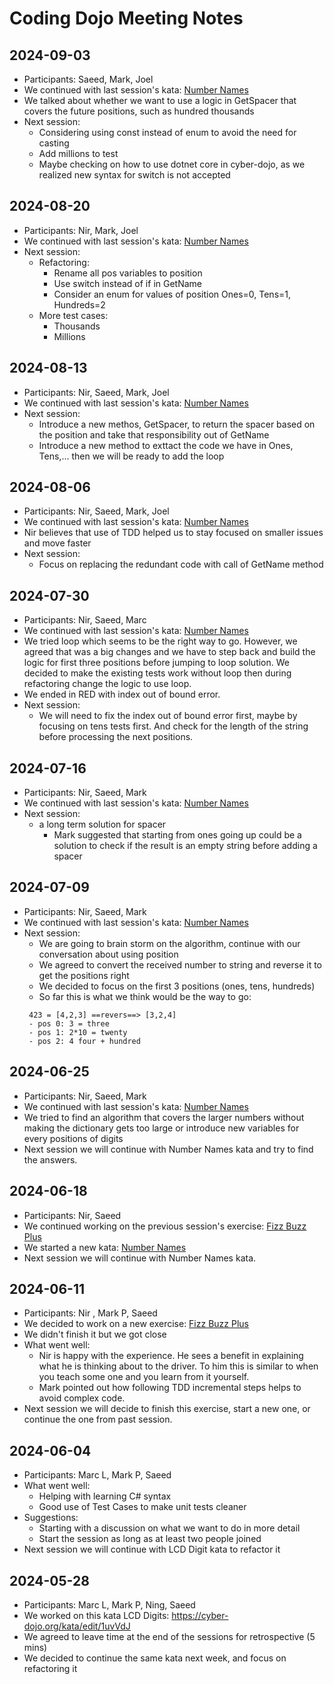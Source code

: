 # Coding Dojo Meeting Notes

## 2024-09-03
- Participants: Saeed, Mark, Joel
- We continued with last session's kata: [Number Names](https://cyber-dojo.org/kata/edit/7mlMzJ)
- We talked about whether we want to use a logic in GetSpacer that covers the future positions, such as hundred thousands
- Next session:
  - Considering using const instead of enum to avoid the need for casting
  - Add millions to test
  - Maybe checking on how to use dotnet core in cyber-dojo, as we realized new syntax for switch is not accepted
    

## 2024-08-20
- Participants: Nir, Mark, Joel
- We continued with last session's kata: [Number Names](https://cyber-dojo.org/kata/edit/7mlMzJ)
- Next session:
  - Refactoring:
    - Rename all pos variables to position
    - Use switch instead of if in GetName
    - Consider an enum for values of position Ones=0, Tens=1, Hundreds=2
  - More test cases:
    - Thousands
    - Millions

## 2024-08-13
- Participants: Nir, Saeed, Mark, Joel
- We continued with last session's kata: [Number Names](https://cyber-dojo.org/kata/edit/7mlMzJ)
- Next session:
  - Introduce a new methos, GetSpacer, to return the spacer based on the position and take that responsibility out of GetName
  - Introduce a new method to exttact the code we have in Ones, Tens,... then we will be ready to add the loop
## 2024-08-06
- Participants: Nir, Saeed, Mark, Joel
- We continued with last session's kata: [Number Names](https://cyber-dojo.org/kata/edit/7mlMzJ)
- Nir believes that use of TDD helped us to stay focused on smaller issues and move faster
- Next session:
  - Focus on replacing the redundant code with call of GetName method
## 2024-07-30
- Participants: Nir, Saeed, Marc
- We continued with last session's kata: [Number Names](https://cyber-dojo.org/kata/edit/7mlMzJ)
- We tried loop which seems to be the right way to go. However, we agreed that was a big changes and we have to step back and build the logic for first three positions before jumping to loop solution. We decided to make the existing tests work without loop then during refactoring change the logic to use loop.
- We ended in RED with index out of bound error.
- Next session:
  - We will need to fix the index out of bound error first, maybe by focusing on tens tests first. And check for the length of the string before processing the next positions.
    
## 2024-07-16
- Participants: Nir, Saeed, Mark
- We continued with last session's kata: [Number Names](https://cyber-dojo.org/kata/edit/7mlMzJ)
- Next session:
   - a long term solution for spacer
     - Mark suggested that starting from ones going up could be a solution to check if the result is an empty string before adding a spacer

## 2024-07-09
- Participants: Nir, Saeed, Mark
- We continued with last session's kata: [Number Names](https://cyber-dojo.org/kata/edit/7mlMzJ)
- Next session:
   - We are going to brain storm on the algorithm, continue with our conversation about using position
   - We agreed to convert the received number to string and reverse it to get the positions right
   - We decided to focus on the first 3 positions (ones, tens, hundreds)
   - So far this is what we think would be the way to go:
    ```
     423 = [4,2,3] ==revers==> [3,2,4]
     - pos 0: 3 = three
     - pos 1: 2*10 = twenty  
     - pos 2: 4 four + hundred

## 2024-06-25
- Participants: Nir, Saeed, Mark
- We continued with last session's kata: [Number Names](https://cyber-dojo.org/kata/edit/7mlMzJ)
- We tried to find an algorithm that covers the larger numbers without making the dictionary gets too large or introduce new variables for every positions of digits
- Next session we will continue with Number Names kata and try to find the answers.

## 2024-06-18
- Participants: Nir, Saeed
- We continued working on the previous session's exercise: [Fizz Buzz Plus](https://cyber-dojo.org/kata/edit/fRZ2ZZ)
- We started a new kata: [Number Names](https://cyber-dojo.org/kata/edit/7mlMzJ)
- Next session we will continue with Number Names kata.

## 2024-06-11
- Participants: Nir , Mark P, Saeed
- We decided to work on a new exercise: [Fizz Buzz Plus](https://cyber-dojo.org/kata/edit/fRZ2ZZ)
- We didn't finish it but we got close
- What went well:
  - Nir is happy with the experience. He sees a benefit in explaining what he is thinking about to the driver. To him this is similar to when you teach some one and you learn from it yourself.
  - Mark pointed out how following TDD incremental steps helps to avoid complex code.
- Next session we will decide to finish this exercise, start a new one, or continue the one from past session.

## 2024-06-04
- Participants: Marc L, Mark P, Saeed
- What went well:
  - Helping with learning C# syntax
  - Good use of Test Cases to make unit tests cleaner
- Suggestions:
  - Starting with a discussion on what we want to do in more detail
  - Start the session as long as at least two people joined
- Next session we will continue with LCD Digit kata to refactor it

## 2024-05-28
- Participants: Marc L, Mark P, Ning, Saeed
- We worked on this kata LCD Digits: https://cyber-dojo.org/kata/edit/1uvVdJ
- We agreed to leave time at the end of the sessions for retrospective (5 mins)
- We decided to continue the same kata next week, and focus on refactoring it


